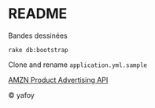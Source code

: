 # README

Bandes dessinées

`rake db:bootstrap`

Clone and rename `application.yml.sample`

[AMZN Product Advertising API](http://docs.aws.amazon.com/AWSECommerceService/2011-08-01/DG/CHAP_response_elements.html)

© yafoy